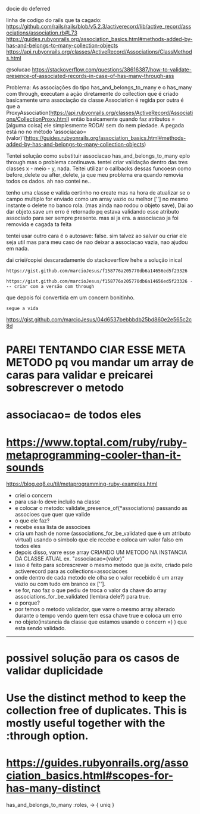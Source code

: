 docie do deferred

linha de codigo do rails que ta cagado:
https://github.com/rails/rails/blob/v5.2.3/activerecord/lib/active_record/associations/association.rb#L73
https://guides.rubyonrails.org/association_basics.html#methods-added-by-has-and-belongs-to-many-collection-objects
https://api.rubyonrails.org/classes/ActiveRecord/Associations/ClassMethods.html

@solucao
https://stackoverflow.com/questions/38616387/how-to-validate-presence-of-associated-records-in-case-of-has-many-through-ass


Problema:
  As associações do tipo has_and_belongs_to_many e o has_many com through, executam a ação diretamente do collection que é criado
  basicamente uma associação da classe Association é regida por outra é que a ProxyAssociation(https://api.rubyonrails.org/classes/ActiveRecord/Associations/CollectionProxy.html)
  então basicamente quando faz atributos = [alguma coisa] ele simplesmente RODA! sem do nem piedade.
  A pegada está no no método 'associacao=(valor)'(https://guides.rubyonrails.org/association_basics.html#methods-added-by-has-and-belongs-to-many-collection-objects)

  Tentei solução como substituir associacao has_and_belongs_to_many eplo through mas o problema continuava.
  tentei criar validação dentro das tres classes x - meio - y, nada.
  Teitei utilizar o callbacks dessas funcoesn como before_delete ou after_delete, ja que meu problema era quando removia todos 
  os dados. ah nao contei ne..

  tenho uma classe e valida certinho no create mas na hora de atualizar se o campo multiplo for enviado como um array vazio ou melhor
  [''] no mesmo instante o delete no banco rola. (mas ainda nao rodou o objeto save), Dai ao dar objeto.save um erro é retornado 
  pq estava validando esse atributo associado para ser sempre presente. mas ai ja era. a associacao ja foi removida e cagada ta feita

  tentei usar outro cara é o autosave: false. sim talvez ao salvar ou criar ele seja util mas para meu caso de nao deixar a associacao
  vazia, nao ajudou em nada.

  dai criei/copiei descaradamente do stackoverflow hehe a solução inical

  ```
  https://gist.github.com/marcioJesus/f158776a205770db6a14656ed5f23326
  ```

  ```
  https://gist.github.com/marcioJesus/f158776a205770db6a14656ed5f23326 --- criar com a versão com through
  ```

  que depois foi convertida em um concern bonitinho.

  ```
  segue a vida
  ```  
https://gist.github.com/marcioJesus/04d6537bebbbdb25bd860e2e565c2c8d


  # PAREI TENTANDO CIAR ESSE META METODO pq vou mandar um array de caras para validar e preicarei sobrescrever o metodo
  # associacao= de todos eles
  # https://www.toptal.com/ruby/ruby-metaprogramming-cooler-than-it-sounds
  https://blog.eq8.eu/til/metaprogramming-ruby-examples.html


- criei o concern
- para usa-lo deve incluilo na classe 
- e colocar o metodo: validate_presence_of(*associations) passando as associoes que quer que valide
- o que ele faz?
 - recebe essa lista de associoes
 - cria um hash de nome (associations_for_be_validated que é um atributo virtual) usando o simbolo que ele recebe e coloca um valor falso em todos eles
 - depois disso, varre esse array CRIANDO UM METODO NA INSTANCIA DA CLASSE ATUAL ex. "associacao=(valor)"
 - isso é feito para sobrescrever o mesmo metodo que ja exite, criado pelo activerecord para as collections=associacoes
 - onde dentro de cada metodo ele olha se o valor recebido é um array vazio ou com tudo em branco ex [''].
 - se for, nao faz o que pediu de troca o valor da chave do array associations_for_be_validated (lembra dele?) para true.
 - e porque?
 - por temos o metodo validador, que varre o mesmo array alterado durante o tempo vendo quem tem essa chave true e coloca um erro
 - no objeto(instancia da classe que estamos usando o concern =) ) que esta sendo validado. 

-------------------------------------------------------------------------
# possivel solução para os casos de validar duplicidade
# Use the distinct method to keep the collection free of duplicates. This is mostly useful together with the :through option.
# https://guides.rubyonrails.org/association_basics.html#scopes-for-has-many-distinct
has_and_belongs_to_many :roles, -> { uniq }

